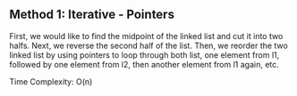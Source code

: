 ## Method 1: Iterative - Pointers

First, we would like to find the midpoint of the linked list and cut it into two halfs. Next, we reverse the second half of the list. Then, we reorder the two linked list by using pointers to loop through both list, one element from l1, followed by one element from l2, then another element from l1 again, etc.

Time Complexity: O(n)

